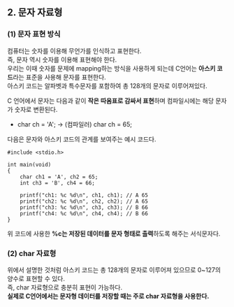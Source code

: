 <h2> <strong> 2. 문자 자료형 </strong> </h2>

<h3> <strong> (1) 문자 표현 방식  </strong> </h3>

컴퓨터는 숫자를 이용해 무언가를 인식하고 표현한다. <br>
즉, 문자 역시 숫자를 이용해 표현해야 한다. <br>
우리는 이때 숫자를 문제에 mapping하는 방식을 사용하게 되는데 C언어는 <b>아스키 코드</b>라는 표준을 사용해 문자를 표현한다. <br>
아스키 코드는 알파벳과 특수문자를 포함하여 총 128개의 문자로 이루어져있다.

C 언어에서 문자는 다음과 같이 <b>작은 따옴표로 감싸서 표현</b>하며 컴파일시에는 해당 문자가 숫자로 변환된다.

* char ch = 'A'; -> (컴파일러) char ch = 65;

다음은 문자와 아스키 코드의 관계를 보여주는 예시 코드다.

```(c)
#include <stdio.h>

int main(void)
{
	char ch1 = 'A', ch2 = 65;
	int ch3 = 'B', ch4 = 66;

	printf("ch1: %c %d\n", ch1, ch1); // A 65
	printf("ch2: %c %d\n", ch2, ch2); // A 65
	printf("ch3: %c %d\n", ch3, ch3); // B 66
	printf("ch4: %c %d\n", ch4, ch4); // B 66
}
```

위 코드에 사용한 <b>%c는 저장된 데이터를 문자 형태로 출력</b>하도록 해주는 서식문자다. <br>

<h3> <strong> (2) char 자료형  </strong> </h3>

위에서 설명한 것처럼 아스키 코드는 총 128개의 문자로 이루어져 있으므로 0~127의 양수로 표현할 수 있다. <br>
즉, char 자료형으로 충분히 표현이 가능하다. <br>
<b> 실제로 C언어에서는 문자형 데이터를 저장할 때는 주로 char 자료형을 사용한다. </b>
